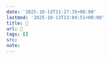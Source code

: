 ```yaml
---
date: '2025-10-13T11:27:35+08:00'
lastmod: '2025-10-13T13:04:51+08:00'
title: 󰘩
url: 󰘩
tags: []
src:
note:
---
```

